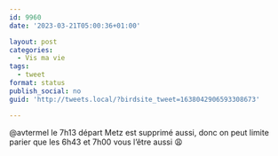 ```yaml
---
id: 9960
date: '2023-03-21T05:00:36+01:00'

layout: post
categories:
  - Vis ma vie
tags:
  - tweet
format: status
publish_social: no
guid: 'http://tweets.local/?birdsite_tweet=1638042906593308673'

---
```


@avtermel le 7h13 départ Metz est supprimé aussi, donc on peut limite parier que les 6h43 et 7h00 vous l’être aussi 😩